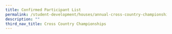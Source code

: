 ```yaml
---
title: Confirmed Participant List
permalink: /student-development/houses/annual-cross-country-championships/confirmed-participant-list/
description: ""
third_nav_title: Cross Country Championships
---
```

